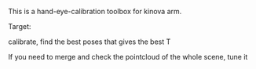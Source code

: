 This is a hand-eye-calibration toolbox for kinova arm.


Target:

calibrate, find the best poses that gives the best T

If you need to merge and check the pointcloud of the whole scene, tune it

